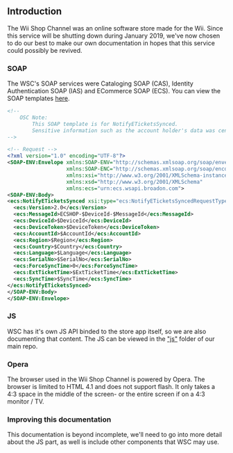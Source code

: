 ## Introduction

The Wii Shop Channel was an online software store made for the Wii. Since this service will be shutting down during January 2019, we've now chosen to do our best to make our own documentation in hopes that this service could possibly be revived.

### SOAP

The WSC's SOAP services were Cataloging SOAP (CAS), Identity Authentication SOAP (IAS) and ECommerce SOAP (ECS).
You can view the SOAP templates [here](https://github.com/OpenShopChannel/Open-Shop-SOAP/).

```xml
<!--
	OSC Note:
		This SOAP template is for NotifyETicketsSynced.
		Sensitive information such as the account holder's data was censored.
-->

<!-- Request -->
<?xml version="1.0" encoding="UTF-8"?>
<SOAP-ENV:Envelope xmlns:SOAP-ENV="http://schemas.xmlsoap.org/soap/envelope/"
                   xmlns:SOAP-ENC="http://schemas.xmlsoap.org/soap/encoding/"
                   xmlns:xsi="http://www.w3.org/2001/XMLSchema-instance"
                   xmlns:xsd="http://www.w3.org/2001/XMLSchema"
                   xmlns:ecs="urn:ecs.wsapi.broadon.com">
<SOAP-ENV:Body>
<ecs:NotifyETicketsSynced xsi:type="ecs:NotifyETicketsSyncedRequestType">
  <ecs:Version>2.0</ecs:Version>
  <ecs:MessageId>ECSHOP-$DeviceId-$MessageId</ecs:MessageId>
  <ecs:DeviceId>$DeviceId</ecs:DeviceId>
  <ecs:DeviceToken>$DeviceToken</ecs:DeviceToken>
  <ecs:AccountId>$AccountId</ecs:AccountId>
  <ecs:Region>$Region</ecs:Region>
  <ecs:Country>$Country</ecs:Country>
  <ecs:Language>$Language</ecs:Language>
  <ecs:SerialNo>$SerialNo</ecs:SerialNo>
  <ecs:ForceSyncTime>0</ecs:ForceSyncTime>
  <ecs:ExtTicketTime>$ExtTicketTime</ecs:ExtTicketTime>
  <ecs:SyncTime>$SyncTime</ecs:SyncTime>
</ecs:NotifyETicketsSynced>
</SOAP-ENV:Body>
</SOAP-ENV:Envelope>
```

### JS

WSC has it's own JS API binded to the store app itself, so we are also documenting that content. The JS can be viewed in the ["js"](https://github.com/OpenShopChannel/ShopChannel/tree/master/public_html/js/) folder of our main repo.

### Opera

The browser used in the Wii Shop Channel is powered by Opera. The browser is limited to HTML 4.1 and does not support flash. It only takes a 4:3 space in the middle of the screen- or the entire screen if on a 4:3 monitor / TV.

### Improving this documentation

This documentation is beyond incomplete, we'll need to go into more detail about the JS part, as well is include other components that WSC may use.

